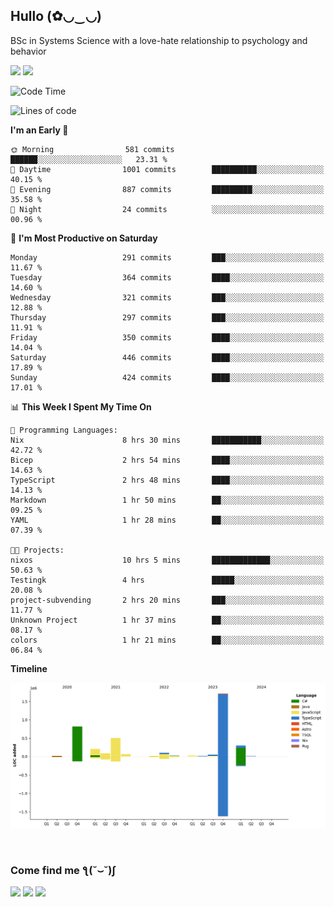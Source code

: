 <h2>Hullo (✿◡‿◡)</h2>

BSc in Systems Science with a love-hate relationship to psychology and behavior

<img src="https://github-readme-activity-graph.vercel.app/graph?username=hedonicadapter&theme=high-contrast"/>
<img src="https://github-readme-stats-git-masterrstaa-rickstaa.vercel.app/api?username=hedonicadapter&theme=highcontrast"/>

<!--START_SECTION:waka-->
![Code Time](http://img.shields.io/badge/Code%20Time-1%2C417%20hrs%2055%20mins-blue)

![Lines of code](https://img.shields.io/badge/From%20Hello%20World%20I%27ve%20Written-3.9%20million%20lines%20of%20code-blue)

**I'm an Early 🐤** 

```text
🌞 Morning                581 commits         ██████░░░░░░░░░░░░░░░░░░░   23.31 % 
🌆 Daytime                1001 commits        ██████████░░░░░░░░░░░░░░░   40.15 % 
🌃 Evening                887 commits         █████████░░░░░░░░░░░░░░░░   35.58 % 
🌙 Night                  24 commits          ░░░░░░░░░░░░░░░░░░░░░░░░░   00.96 % 
```
📅 **I'm Most Productive on Saturday** 

```text
Monday                   291 commits         ███░░░░░░░░░░░░░░░░░░░░░░   11.67 % 
Tuesday                  364 commits         ████░░░░░░░░░░░░░░░░░░░░░   14.60 % 
Wednesday                321 commits         ███░░░░░░░░░░░░░░░░░░░░░░   12.88 % 
Thursday                 297 commits         ███░░░░░░░░░░░░░░░░░░░░░░   11.91 % 
Friday                   350 commits         ████░░░░░░░░░░░░░░░░░░░░░   14.04 % 
Saturday                 446 commits         ████░░░░░░░░░░░░░░░░░░░░░   17.89 % 
Sunday                   424 commits         ████░░░░░░░░░░░░░░░░░░░░░   17.01 % 
```


📊 **This Week I Spent My Time On** 

```text
💬 Programming Languages: 
Nix                      8 hrs 30 mins       ███████████░░░░░░░░░░░░░░   42.72 % 
Bicep                    2 hrs 54 mins       ████░░░░░░░░░░░░░░░░░░░░░   14.63 % 
TypeScript               2 hrs 48 mins       ████░░░░░░░░░░░░░░░░░░░░░   14.13 % 
Markdown                 1 hr 50 mins        ██░░░░░░░░░░░░░░░░░░░░░░░   09.25 % 
YAML                     1 hr 28 mins        ██░░░░░░░░░░░░░░░░░░░░░░░   07.39 % 

🐱‍💻 Projects: 
nixos                    10 hrs 5 mins       █████████████░░░░░░░░░░░░   50.63 % 
Testingk                 4 hrs               █████░░░░░░░░░░░░░░░░░░░░   20.08 % 
project-subvending       2 hrs 20 mins       ███░░░░░░░░░░░░░░░░░░░░░░   11.77 % 
Unknown Project          1 hr 37 mins        ██░░░░░░░░░░░░░░░░░░░░░░░   08.17 % 
colors                   1 hr 21 mins        ██░░░░░░░░░░░░░░░░░░░░░░░   06.84 % 
```

**Timeline**

![Lines of Code chart](https://raw.githubusercontent.com/hedonicadapter/hedonicadapter/main/assets/bar_graph.png)


<!--END_SECTION:waka-->

<br/>
<h3>Come find me ƪ(˘⌣˘)ʃ </h3>

<a href="https://hedonicadapter.com/"><img src="https://img.shields.io/badge/-Portfolio-3423A6?style=flat-square&logo=Google-Chrome&logoColor=white"/></a>
<a href="www.linkedin.com/in/sam-herman"><img src="https://img.shields.io/badge/-Sam%20Herman-0077B5?style=flat-square&logo=Linkedin&logoColor=white"/></a>
<a href="mailto:mailservice.samherman@gamil.com"><img src="https://img.shields.io/badge/-mailservice.samherman@gamil.com-D14836?style=flat-square&logo=Gmail&logoColor=white"/></a>

<!--
**cdthomp1/cdthomp1** is a ✨ _special_ ✨ repository because its `README.md` (this file) appears on your GitHub profile.


----
Credit: [cdthomp1](https://github.com/cdthomp1)

Last Edited on: 19/11/2020
